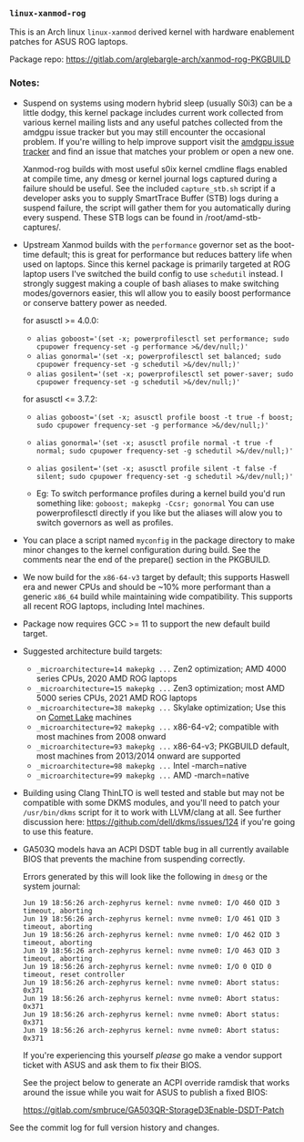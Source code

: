 
### `linux-xanmod-rog`

This is an Arch linux `linux-xanmod` derived kernel with hardware enablement patches for ASUS ROG laptops.

Package repo: https://gitlab.com/arglebargle-arch/xanmod-rog-PKGBUILD

### Notes:

  - Suspend on systems using modern hybrid sleep (usually S0i3) can be a little dodgy, this kernel package includes
      current work collected from various kernel mailing lists and any useful patches collected from the amdgpu issue
      tracker but you may still encounter the occasional problem. If you're willing to help improve support visit the
      [amdgpu issue tracker][2] and find an issue that matches your problem or open a new one.

      Xanmod-rog builds with most useful s0ix kernel cmdline flags enabled at compile time, any dmesg or kernel journal
      logs captured during a failure should be useful. See the included `capture_stb.sh` script if a developer asks you
      to supply SmartTrace Buffer (STB) logs during a suspend failure, the script will gather them for you automatically
      during every suspend. These STB logs can be found in /root/amd-stb-captures/.

  - Upstream Xanmod builds with the `performance` governor set as the boot-time default; this is great for performance
      but reduces battery life when used on laptops. Since this kernel package is primarily targeted at ROG laptop users
      I've switched the build config to use `schedutil` instead. I strongly suggest making a couple of bash aliases to
      make switching modes/governors easier, this wll allow you to easily boost performance or conserve battery power as
      needed.

    for asusctl >= 4.0.0:

    * `alias goboost='(set -x; powerprofilesctl set performance; sudo cpupower frequency-set -g performance >&/dev/null;)'`
    * `alias gonormal='(set -x; powerprofilesctl set balanced; sudo cpupower frequency-set -g schedutil >&/dev/null;)'`
    * `alias gosilent='(set -x; powerprofilesctl set power-saver; sudo cpupower frequency-set -g schedutil >&/dev/null;)'`

    for asusctl <= 3.7.2: 

    * `alias goboost='(set -x; asusctl profile boost -t true -f boost; sudo cpupower frequency-set -g performance >&/dev/null;)'`
    * `alias gonormal='(set -x; asusctl profile normal -t true -f normal; sudo cpupower frequency-set -g schedutil >&/dev/null;)'`
    * `alias gosilent='(set -x; asusctl profile silent -t false -f silent; sudo cpupower frequency-set -g schedutil >&/dev/null;)'`

    * Eg: To switch performance profiles during a kernel build you'd run something like: `goboost; makepkg -Ccsr; gonormal`
      You can use powerprofilesctl directly if you like but the aliases will alow you to switch governors as well as
      profiles.

  - You can place a script named `myconfig` in the package directory to make minor changes to the kernel configuration
      during build. See the comments near the end of the prepare() section in the PKGBUILD.

  - We now build for the `x86-64-v3` target by default; this supports Haswell era and newer CPUs and should be ~10%
      more performant than a generic `x86_64` build while maintaining wide compatibility. This supports all recent ROG
      laptops, including Intel machines.
  - Package now requires GCC >= 11 to support the new default build target.
  - Suggested architecture build targets:

    * `_microarchitecture=14 makepkg ...` Zen2 optimization; AMD 4000 series CPUs, 2020 AMD ROG laptops
    * `_microarchitecture=15 makepkg ...` Zen3 optimization; most AMD 5000 series CPUs, 2021 AMD ROG laptops
    * `_microarchitecture=38 makepkg ...` Skylake optimization; Use this on [Comet Lake][1] machines
    * `_microarchitecture=92 makepkg ...` x86-64-v2; compatible with most machines from 2008 onward
    * `_microarchitecture=93 makepkg ...` x86-64-v3; PKGBUILD default, most machines from 2013/2014 onward are supported
    * `_microarchitecture=98 makepkg ...` Intel -march=native
    * `_microarchitecture=99 makepkg ...` AMD -march=native 

  - Building using Clang ThinLTO is well tested and stable but may not be compatible with some DKMS modules, and you'll
      need to patch your `/usr/bin/dkms` script for it to work with LLVM/clang at all. See further discussion here:
      https://github.com/dell/dkms/issues/124 if you're going to use this feature.

  - GA503Q models hava an ACPI DSDT table bug in all currently available BIOS that prevents the machine from suspending
      correctly.

    Errors generated by this will look like the following in `dmesg` or the system journal:
    ```log
    Jun 19 18:56:26 arch-zephyrus kernel: nvme nvme0: I/O 460 QID 3 timeout, aborting
    Jun 19 18:56:26 arch-zephyrus kernel: nvme nvme0: I/O 461 QID 3 timeout, aborting
    Jun 19 18:56:26 arch-zephyrus kernel: nvme nvme0: I/O 462 QID 3 timeout, aborting
    Jun 19 18:56:26 arch-zephyrus kernel: nvme nvme0: I/O 463 QID 3 timeout, aborting
    Jun 19 18:56:26 arch-zephyrus kernel: nvme nvme0: I/O 0 QID 0 timeout, reset controller
    Jun 19 18:56:26 arch-zephyrus kernel: nvme nvme0: Abort status: 0x371
    Jun 19 18:56:26 arch-zephyrus kernel: nvme nvme0: Abort status: 0x371
    Jun 19 18:56:26 arch-zephyrus kernel: nvme nvme0: Abort status: 0x371
    Jun 19 18:56:26 arch-zephyrus kernel: nvme nvme0: Abort status: 0x371
    ```
    If you're experiencing this yourself *please* go make a vendor support ticket with ASUS and ask them to fix their
    BIOS.

    See the project below to generate an ACPI override ramdisk that works around the issue while you wait for ASUS to
    publish a fixed BIOS:

    https://gitlab.com/smbruce/GA503QR-StorageD3Enable-DSDT-Patch


See the commit log for full version history and changes.

[1]: https://wiki.gentoo.org/wiki/Safe_CFLAGS#Skylake.2C_Kaby_Lake.2C_Kaby_Lake_R.2C_Coffee_Lake.2C_Comet_Lake
[2]: https://gitlab.freedesktop.org/drm/amd/-/issues?label_name[]=s0ix
[//]: # ( vim: set tw=120: )
